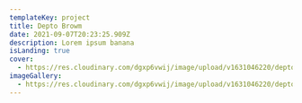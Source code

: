 ```yaml
---
templateKey: project
title: Depto Browm
date: 2021-09-07T20:23:25.909Z
description: Lorem ipsum banana
isLanding: true
cover:
  - https://res.cloudinary.com/dgxp6vwij/image/upload/v1631046220/deptoBrown/deptoBrown-1_lxuyj6.jpg
imageGallery:
  - https://res.cloudinary.com/dgxp6vwij/image/upload/v1631046220/deptoBrown/deptoBrown-1_lxuyj6.jpg
---
```

